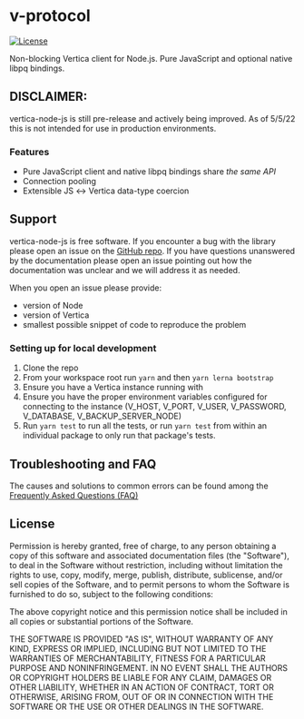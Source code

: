 # v-protocol

<!-- NPM package when published -->
<!-- NPM downloads when published -->
[![License](https://img.shields.io/github/license/vertica/vertica-node-js)](https://opensource.org/licenses/MIT)

Non-blocking Vertica client for Node.js. Pure JavaScript and optional native libpq bindings.

## DISCLAIMER: 
vertica-node-js is still pre-release and actively being improved. As of 5/5/22 this is not intended for use in production environments. 

<!--
## Documentation

Each package in this repo should have its own readme more focused on how to develop/contribute. For more information on how to contribute, check out our [contributing guidelines](#contributing-guidelines).-->

<!-- ## Installation
    To install vertica-node-js with npm: ``` TO DO ```

    To use vertica-node-js linked locally from source (not recommended in production): ``` TO DO - Take notes from http://confluence.verticacorp.com/display/DEV/Node.js+Development+Resources```

-->

### Features

- Pure JavaScript client and native libpq bindings share _the same API_
- Connection pooling
- Extensible JS ↔ Vertica data-type coercion
<!-- - Supported Vertica features -->
  <!-- - Async notifications with `LISTEN/NOTIFY` verifiy this -->
  <!-- - Bulk import & export with `COPY TO/COPY FROM` not part of the MVP -->

## Support

vertica-node-js is free software. If you encounter a bug with the library please open an issue on the [GitHub repo](https://github.com/vertica/vertica-node-js). If you have questions unanswered by the documentation please open an issue pointing out how the documentation was unclear and we will address it as needed. 

When you open an issue please provide:

- version of Node
- version of Vertica
- smallest possible snippet of code to reproduce the problem

<!-- 
## Contributing

Outside contributions to this project are greatly appreciated. Following standard Vertica open source practices, please see [CONTRIBUTING.md](CONTRIBUTING.md)
-->


### Setting up for local development

1. Clone the repo
2. From your workspace root run `yarn` and then `yarn lerna bootstrap`
3. Ensure you have a Vertica instance running with 
4. Ensure you have the proper environment variables configured for connecting to the instance (V_HOST, V_PORT, V_USER, V_PASSWORD, V_DATABASE, V_BACKUP_SERVER_NODE)
5. Run `yarn test` to run all the tests, or run `yarn test` from within an individual package to only run that package's tests. 

## Troubleshooting and FAQ

The causes and solutions to common errors can be found among the [Frequently Asked Questions (FAQ)](https://github.com/vertica/vertica-node-js/wiki/FAQ)

## License

<!-- Copyright (c) 2010-2020 Brian Carlson (brian.m.carlson@gmail.com) are we allowed to change this and if so do we have an open source email to use -->

Permission is hereby granted, free of charge, to any person obtaining a copy
of this software and associated documentation files (the "Software"), to deal
in the Software without restriction, including without limitation the rights
to use, copy, modify, merge, publish, distribute, sublicense, and/or sell
copies of the Software, and to permit persons to whom the Software is
furnished to do so, subject to the following conditions:

The above copyright notice and this permission notice shall be included in
all copies or substantial portions of the Software.

THE SOFTWARE IS PROVIDED "AS IS", WITHOUT WARRANTY OF ANY KIND, EXPRESS OR
IMPLIED, INCLUDING BUT NOT LIMITED TO THE WARRANTIES OF MERCHANTABILITY,
FITNESS FOR A PARTICULAR PURPOSE AND NONINFRINGEMENT. IN NO EVENT SHALL THE
AUTHORS OR COPYRIGHT HOLDERS BE LIABLE FOR ANY CLAIM, DAMAGES OR OTHER
LIABILITY, WHETHER IN AN ACTION OF CONTRACT, TORT OR OTHERWISE, ARISING FROM,
OUT OF OR IN CONNECTION WITH THE SOFTWARE OR THE USE OR OTHER DEALINGS IN
THE SOFTWARE.
